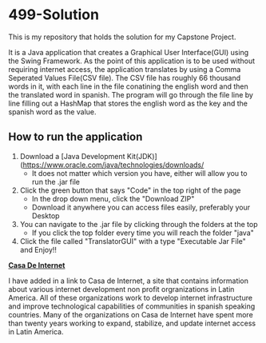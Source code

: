 # 499-Solution

  This is my repository that holds the solution for my Capstone Project.

  It is a Java application that creates a Graphical User Interface(GUI) using the Swing Framework. 
As the point of this application is to be used without requiring internet access, the application translates by using a Comma Seperated Values File(CSV     file).
The CSV file has roughly 66 thousand words in it, with each line in the file conatining the english word and then the translated word in spanish.
The program will go through the file line by line filling out a HashMap that stores the english word as the key and the spanish word as the value.

## How to run the application

1. Download a [Java Development Kit(JDK)](https://www.oracle.com/java/technologies/downloads/
   - It does not matter which version you have, either will allow you to run the .jar file 
2. Click the green button that says "Code" in the top right of the page
   - In the drop down menu, click the "Download ZIP"
   - Download it anywhere you can access files easily, preferably your Desktop
3. You can navigate to the .jar file by clicking through the folders at the top
   - If you click the top folder every time you will reach the folder "java"
4. Click the file called "TranslatorGUI" with a type "Executable Jar File" and Enjoy!!


**[Casa De Internet](https://www.lacnic.net/629/2/lacnic/casa-de-internet)**

  I have added in a link to Casa de Internet, a site that contains information about various internet development non profit orgranizations in Latin America. All of these organizations work to develop internet infrastructure and improve technological capabilities of communities in spanish speaking countries. Many of the organizations on Casa de Internet have spent more than twenty years working to expand, stabilize, and update internet access in Latin America.
  
